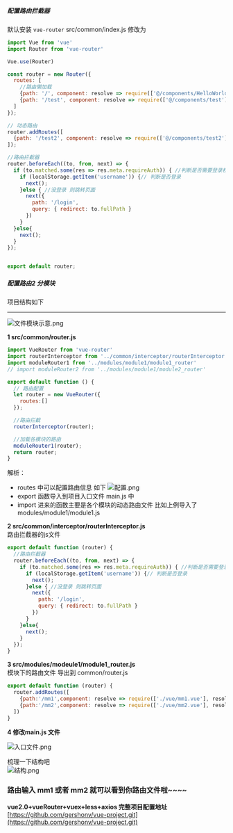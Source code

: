 ##### 配置路由拦截器

默认安装 `vue-router` src/common/index.js 修改为

```js
import Vue from 'vue'
import Router from 'vue-router'

Vue.use(Router)

const router = new Router({
  routes: [
    //路由懒加载
    {path: '/', component: resolve => require(['@/components/HelloWorld'], resolve)},
    {path: '/test', component: resolve => require(['@/components/test'], resolve)},
  ]
});

// 动态路由
router.addRoutes([
  {path: '/test2', component: resolve => require(['@/components/test2'], resolve)},
]);

//路由拦截器
router.beforeEach((to, from, next) => {
  if (to.matched.some(res => res.meta.requireAuth)) { //判断是否需要登录权限
    if (localStorage.getItem('username')) {// 判断是否登录
      next();
    }else { //没登录 则跳转页面
      next({
        path: '/login',
        query: { redirect: to.fullPath }
      })
    }
  }else{
    next();
  }
});


export default router;
```

##### 配置路由2 分模块

项目结构如下

---

![文件模块示意.png](https://upload-images.jianshu.io/upload_images/8677726-1bf85aef27db7f0a.png?imageMogr2/auto-orient/strip|imageView2/2/w/1240)

**1 src/common/router.js**

```js
import VueRouter from 'vue-router'
import routerInterceptor from '../common/interceptor/routerInterceptor'
import moduleRouter1 from '../modules/module1/module1_router'
// import moduleRouter2 from '../modules/module1/module2_router'

export default function () {
  // 路由配置
  let router = new VueRouter({
    routes:[]
  });

  //路由拦截
  routerInterceptor(router);

  //加载各模块的路由
  moduleRouter1(router);
  return router;
}
```

解析：

* routes 中可以配置路由信息 如下
  ![配置.png](https://upload-images.jianshu.io/upload_images/8677726-660522ee6968450a.png?imageMogr2/auto-orient/strip|imageView2/2/w/1240)
* export 函数导入到项目入口文件 main.js 中
* import 进来的函数主要是各个模块的动态路由文件 比如上例导入了 modules/module1/module1.js

**2 src/common/interceptor/routerInterceptor.js**  
路由拦截器的js文件

```js
export default function (router) {
  //路由拦截器
  router.beforeEach((to, from, next) => {
    if (to.matched.some(res => res.meta.requireAuth)) { //判断是否需要登录权限
      if (localStorage.getItem('username')) {// 判断是否登录
        next();
      }else { //没登录 则跳转页面
        next({
          path: '/login',
          query: { redirect: to.fullPath }
        })
      }
    }else{
      next();
    }
  });
}
```

**3 src/modules/modeule1/module1\_router.js**  
模块下的路由文件 导出到 common/router.js

```js
export default function (router) {
  router.addRoutes([
    {path:'/mm1',component: resolve => require(['./vue/mm1.vue'], resolve)},
    {path:'/mm2',component: resolve => require(['./vue/mm2.vue'], resolve)}
  ])
}
```

**4  修改main.js 文件**

![入口文件.png](https://upload-images.jianshu.io/upload_images/8677726-20841f23b4f9d79a.png?imageMogr2/auto-orient/strip|imageView2/2/w/1240)

梳理一下结构吧  
![结构.png](https://upload-images.jianshu.io/upload_images/8677726-b46d0d91b6632bab.png?imageMogr2/auto-orient/strip|imageView2/2/w/1240)

### 路由输入 mm1 或者 mm2 就可以看到你路由文件啦~~~~

**vue2.0+vueRouter+vuex+less+axios 完整项目配置地址** [https://github.com/gershonv/vue-project.git](https://github.com/gershonv/vue-project.git)

